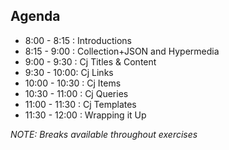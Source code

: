 ## Agenda

* 8:00 - 8:15 : Introductions
* 8:15 - 9:00 : Collection+JSON and Hypermedia
* 9:00 - 9:30 : Cj Titles & Content
* 9:30 - 10:00: Cj Links
* 10:00 - 10:30 : Cj Items
* 10:30 - 11:00 : Cj Queries
* 11:00 - 11:30 : Cj Templates
* 11:30 - 12:00 : Wrapping it Up

_NOTE: Breaks available throughout exercises_
